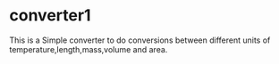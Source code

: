 # converter1

This is a Simple converter to do conversions between different units of temperature,length,mass,volume and area. 
